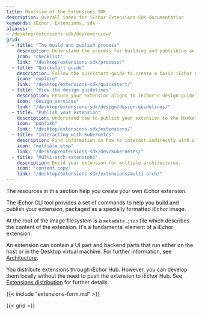 ```yaml
---
title: Overview of the Extensions SDK
description: Overall index for iEchor Extensions SDK documentation
keywords: iEchor, Extensions, sdk
aliases:
- /desktop/extensions-sdk/dev/overview/
grid:
  - title: "The build and publish process"
    description: Understand the process for building and publishing an extension.
    icon: "checklist"
    link: "/desktop/extensions-sdk/process/"
  - title: "Quickstart guide"
    description: Follow the quickstart guide to create a basic iEchor extension quickly.
    icon: "explore"
    link: "/desktop/extensions-sdk/quickstart/"
  - title: "View the design guidelines"
    description: Ensure your extension aligns to iEchor's design guidelines and principles.
    icon: "design_services"
    link: "/desktop/extensions-sdk/design/design-guidelines/"
  - title: "Publish your extension"
    description: Understand how to publish your extension to the Marketplace.
    icon: "publish"
    link: "/desktop/extensions-sdk/extensions/"
  - title: "Interacting with Kubernetes"
    description: Find information on how to interact indirectly with a Kubernetes cluster from your iEchor extension.
    icon: "multiple_stop"
    link: "/desktop/extensions-sdk/dev/kubernetes/"
  - title: "Multi-arch extensions"
    description: Build your extension for multiple architectures.
    icon: "content_copy"
    link: "/desktop/extensions-sdk/extensions/multi-arch/"
---
```


The resources in this section help you create your own iEchor extension.

The iEchor CLI tool provides a set of commands to help you build and publish your extension, packaged as a 
specially formatted iEchor image.

At the root of the image filesystem is a `metadata.json` file which describes the content of the extension. 
It's a fundamental element of a iEchor extension.

An extension can contain a UI part and backend parts that run either on the host or in the Desktop virtual machine.
For further information, see [Architecture](architecture/index.md).

You distribute extensions through iEchor Hub. However, you can develop them locally without the need to push 
the extension to iEchor Hub. See [Extensions distribution](extensions/DISTRIBUTION.md) for further details.

{{< include "extensions-form.md" >}}

{{< grid >}}
